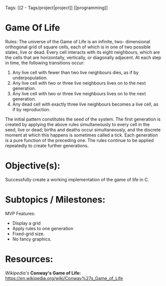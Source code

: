 Tags: [[2 - Tags/project|project]] [[programming]]

# **Game Of Life**

Rules:
The universe of the Game of Life is an infinite, two-
dimensional orthogonal grid of square cells, each of which is in one of two possible states, live or dead. Every cell interacts with its eight neighbours, which are the cells that are horizontally, vertically, or diagonally adjacent. At each step in time, the following transitions occur:

1. Any live cell with fewer than two live neighbours dies, as if by underpopulation.
2. Any live cell with two or three live neighbours lives on to the next generation.
3. Any live cell with two or three live neighbours lives on to the next generation.
4. Any dead cell with exactly three live neighbours becomes a live cell, as if by reproduction.

The initial pattern constitutes the seed of the system. The first generation is created by applying the above rules simultaneously to every cell in the seed, live or dead; births and deaths occur simultaneously, and the discrete moment at which this happens is sometimes called a tick. Each generation is a pure function of the preceding one. The rules continue to be applied repeatedly to create further generations.

# Objective(s):
Successfully create a working implementation of the game of life in C.

# Subtopics / Milestones:
MVP Features:
- Display a grid
- Apply rules to one generation
- Fixed-grid size. 
- No fancy graphics.

# Resources:
*Wikipedia's*
**Conway's Game of Life:** https://en.wikipedia.org/wiki/Conway%27s_Game_of_Life






